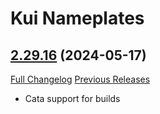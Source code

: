 # Kui Nameplates

## [2.29.16](https://github.com/kesava-wow/kuinameplates2/tree/2.29.16) (2024-05-17)
[Full Changelog](https://github.com/kesava-wow/kuinameplates2/compare/2.29.15...2.29.16) [Previous Releases](https://github.com/kesava-wow/kuinameplates2/releases)

- Cata support for builds  
